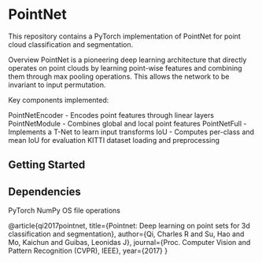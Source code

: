 # PointNet

This repository contains a PyTorch implementation of PointNet for point cloud classification and segmentation.

Overview
PointNet is a pioneering deep learning architecture that directly operates on point clouds by learning point-wise features and combining them through max pooling operations. This allows the network to be invariant to input permutation.

Key components implemented:

PointNetEncoder - Encodes point features through linear layers
PointNetModule - Combines global and local point features
PointNetFull - Implements a T-Net to learn input transforms
IoU - Computes per-class and mean IoU for evaluation
KITTI dataset loading and preprocessing

## Getting Started
## Dependencies
PyTorch
NumPy
OS file operations

@article{qi2017pointnet,
  title={Pointnet: Deep learning on point sets for 3d classification and segmentation},
  author={Qi, Charles R and Su, Hao and Mo, Kaichun and Guibas, Leonidas J},
  journal={Proc. Computer Vision and Pattern Recognition (CVPR), IEEE},
  year={2017}
}
